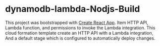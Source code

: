 # dynamodb-lambda-Nodjs-Build
This project was bootstrapped with [Create React App](https://github.com/facebook/create-react-app).  Item HTTP API, Lambda function, and permissions to invoke the Lambda integration.   This cloud formation template create an HTTP API with a Lambda integration,    And a default stage which is configured to automatically deploy changes.
